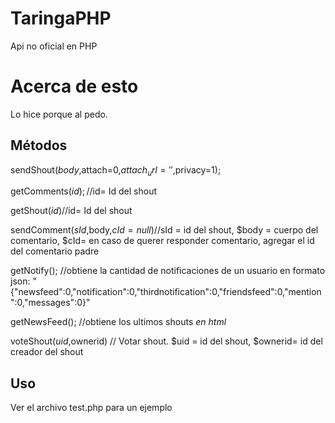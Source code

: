 # TaringaPHP

Api no oficial en PHP

# Acerca de esto

Lo hice porque al pedo.

## Métodos

sendShout($body,$attach=0,$attach_url='',$privacy=1);

getComments($id); //$id= Id del shout

getShout($id) //$id= Id del shout

sendComment($sId,$body,$cId=null) //$sId = id del shout, $body = cuerpo del comentario, $cId= en caso de querer responder comentario, agregar el id del comentario padre

getNotify(); //obtiene la cantidad de notificaciones de un usuario en formato json: "{"newsfeed":0,"notification":0,"thirdnotification":0,"friendsfeed":0,"mention":0,"messages":0}"

getNewsFeed(); //obtiene los ultimos shouts *en html*

voteShout($uid,$ownerid) // Votar shout. $uid = id del shout, $ownerid= id del creador del shout

## Uso

Ver el archivo test.php para un ejemplo
